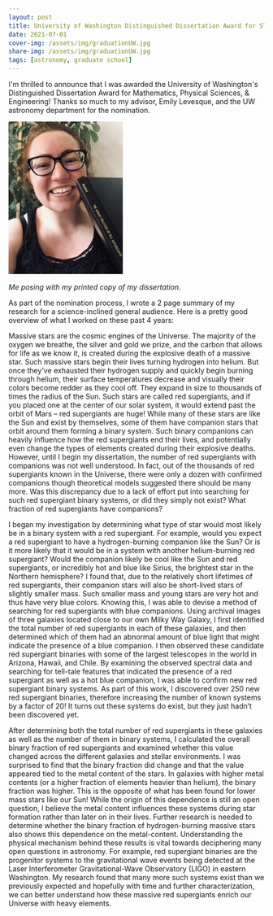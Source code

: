```yaml
---
layout: post
title: University of Washington Distinguished Dissertation Award for STEM
date: 2021-07-01
cover-img: /assets/img/graduationUW.jpg
share-img: /assets/img/graduationUW.jpg
tags: [astronomy, graduate school]
---
```


I'm thrilled to announce that I was awarded the University of Washington's Distinguished Dissertation Award for Mathematics, Physical Sciences, & Engineering! Thanks so much to my advisor, Emily Levesque, and the UW astronomy department for the nomination.

![Thesis](/assets/img/Thesis.jpg)

_Me posing with my printed copy of my dissertation._

As part of the nomination process, I wrote a 2 page summary of my research for a science-inclined general audience. Here is a pretty good overview of what I worked on these past 4 years:

Massive stars are the cosmic engines of the Universe. The majority of the oxygen we breathe, the silver and gold we prize, and the carbon that allows for life as we know it, is created during the explosive death of a massive star. Such massive stars begin their lives turning hydrogen into helium. But once they’ve exhausted their hydrogen supply and quickly begin burning through helium, their surface temperatures decrease and visually their colors become redder as they cool off. They expand in size to thousands of times the radius of the Sun. Such stars are called red supergiants, and if you placed one at the center of our solar system, it would extend past the orbit of Mars – red supergiants are huge! While many of these stars are like the Sun and exist by themselves, some of them have companion stars that orbit around them forming a binary system. Such binary companions can heavily influence how the red supergiants end their lives, and potentially even change the types of elements created during their explosive deaths. However, until I begin my dissertation, the number of red supergiants with companions was not well understood. In fact, out of the thousands of red supergiants known in the Universe, there were only a dozen with confirmed companions though theoretical models suggested there should be many more. Was this discrepancy due to a lack of effort put into searching for such red supergiant binary systems, or did they simply not exist? What fraction of red supergiants have companions?

I began my investigation by determining what type of star would most likely be in a binary system with a red supergiant. For example, would you expect a red supergiant to have a hydrogen-burning companion like the Sun? Or is it more likely that it would be in a system with another helium-burning red supergiant? Would the companion likely be cool like the Sun and red supergiants, or incredibly hot and blue like Sirius, the brightest star in the Northern hemisphere? I found that, due to the relatively short lifetimes of red supergiants, their companion stars will also be short-lived stars of slightly smaller mass. Such smaller mass and young stars are very hot and thus have very blue colors. Knowing this, I was able to devise a method of searching for red supergiants with blue companions. Using archival images of three galaxies located close to our own Milky Way Galaxy, I first identified the total number of red supergiants in each of these galaxies, and then determined which of them had an abnormal amount of blue light that might indicate the presence of a blue companion. I then observed these candidate red supergiant binaries with some of the largest telescopes in the world in Arizona, Hawaii, and Chile. By examining the observed spectral data and searching for tell-tale features that indicated the presence of a red supergiant as well as a hot blue companion, I was able to confirm new red supergiant binary systems. As part of this work, I discovered over 250 new red supergiant binaries, therefore increasing the number of known systems by a factor of 20! It turns out these systems do exist, but they just hadn’t been discovered yet.

After determining both the total number of red supergiants in these galaxies as well as the number of them in binary systems, I calculated the overall binary fraction of red supergiants and examined whether this value changed across the different galaxies and stellar environments. I was surprised to find that the binary fraction did change and that the value appeared tied to the metal content of the stars. In galaxies with higher metal contents (or a higher fraction of elements heavier than helium), the binary fraction was higher. This is the opposite of what has been found for lower mass stars like our Sun! While the origin of this dependence is still an open question, I believe the metal content influences these systems during star formation rather than later on in their lives. Further research is needed to determine whether the binary fraction of hydrogen-burning massive stars also shows this dependence on the metal-content. Understanding the physical mechanism behind these results is vital towards deciphering many open questions in astronomy. For example, red supergiant binaries are the progenitor systems to the gravitational wave events being detected at the Laser Interferometer Gravitational-Wave Observatory (LIGO) in eastern Washington. My research found that many more such systems exist than we previously expected and hopefully with time and further characterization, we can better understand how these massive red supergiants enrich our Universe with heavy elements.
